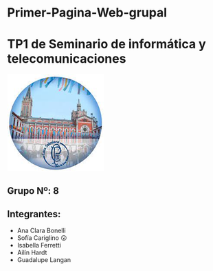 # Primer-Pagina-Web-grupal
# TP1 de Seminario de informática y telecomunicaciones
![pio Logo](logopio.jpg)

## Grupo Nº: 8
## Integrantes:
* Ana Clara Bonelli
* Sofía Cariglino :open_mouth:
* Isabella Ferretti
* Ailín Hardt
* Guadalupe Langan
